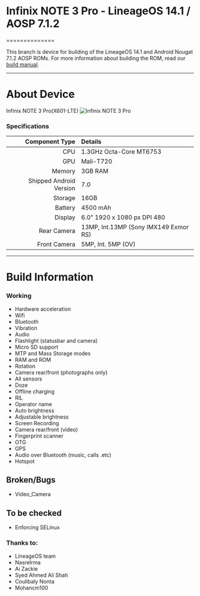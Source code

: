 # Infinix NOTE 3 Pro - LineageOS 14.1 / AOSP 7.1.2
==============

This branch is device for building of the LineageOS 14.1 and Android Nougat 7.1.2 AOSP ROMs. For more information about building the ROM, read our [build manual](manual).

---

# About Device

Infinix NOTE 3 Pro(X601-LTE)
![Infinix NOTE 3 Pro](https://mobilesgate.com/wp-content/uploads/2017/08/infinix-note-3-pro-x601-16gb-rom-3gb-ram-champagne-gold-1480040750-7659697-84a602ea7c6af6f3b1c52adb82a8f03c.jpg "Infinix NOTE 3 Pro")

### Specifications

Component Type | Details
-------:|:-------------------------
CPU     | 1.3GHz Octa-Core MT6753
GPU     | Mali-T720
Memory  | 3GB RAM
Shipped Android Version | 7.0
Storage | 16GB
Battery | 4500 mAh
Display | 6.0" 1920 x 1080 px DPI 480
Rear Camera | 13MP, Int.13MP (Sony IMX149 Exmor RS)
Front Camera | 5MP, Int. 5MP (OV)

---

# Build Information

### Working
 * Hardware acceleration
 * Wifi
 * Bluetooth
 * Vibration
 * Audio
 * Flashlight (statusbar and camera)
 * Micro SD support
 * MTP and Mass Storage modes
 * RAM and ROM
 * Rotation
 * Camera rear/front (photographs only)
 * All sensors
 * Doze
 * Offline charging
 * RIL
 * Operator name
 * Auto brightness
 * Adjustable brightness
 * Screen Recording
 * Camera rear/front (video)
 * Fingerprint scanner
 * OTG
 * GPS
 * Audio over Bluetooth (music, calls .etc)
 * Hotspot

 ## Broken/Bugs
 * Video_Camera


## To be checked
 * Enforcing SELinux


### Thanks to:
 * LineageOS team
 * NasreIrma
 * Ai Zackie
 * Syed Ahmed Ali Shah
 * Coulibaly Nonta
 * Mohancm100

 
 
